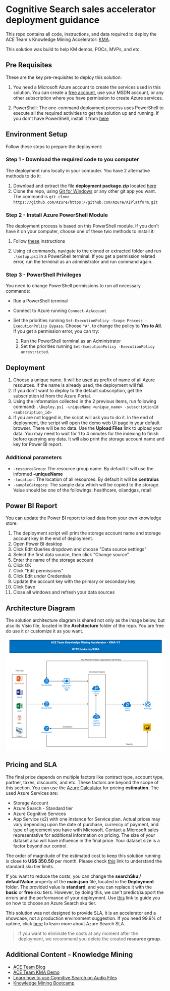 # Cognitive Search sales accelerator deployment guidance

This repo contains all code, instructions, and data required to deploy the ACE Team's Knowledge Mining Accelerator: [KMA](http://aka.ms/kma).

This solution was build to help KM demos, POCs, MVPs, and etc.

## Pre Requisites

These are the key pre-requisites to deploy this solution:

1. You need a Microsoft Azure account to create the services used in this solution. You can create a [free account](https://azure.microsoft.com/en-us/free/), use your MSDN account, or any other subscription where you have permission to create Azure services.

2. PowerShell: The one-command deployment process uses PowerShell to execute all the required activities to get the solution up and running. If you don't have PowerShell, install it from [here](https://docs.microsoft.com/en-us/powershell/scripting/install/installing-windows-powershell?view=powershell-6)

## Environment Setup

Follow these steps to prepare the deployment:

### Step 1 - Download the required code to you computer

The deployment runs locally in your computer. You have 2 alternative methods to do it:

1. Download and extract the file **deployment package.zip** located [here](https://github.com/Azure/AIPlatform/tree/master/CognitiveSearch/Deployment)
1. Clone the repo, using [Git for Windows](https://gitforwindows.org/) or any other git app you want. The command is ```git clone https://github.com/Azure/https://github.com/Azure/AIPlatform.git```

### Step 2 - Install Azure PowerShell Module

The deployment process is based on this PowerShell module. If you don't have it on your computer, choose one of these two methods to install it:

1. Follow [these](https://docs.microsoft.com/en-us/powershell/azure/install-az-ps?view=azps-2.4.0) instructions

1. Using `cd` commands, navigate to the cloned or extracted folder and run ```.\setup.ps1``` in a PowerShell terminal. If you get a permission related error, run the terminal as an administrator and run command again.

### Step 3 - PowerShell Privileges

You need to change PowerShell permissions to run all necessary commands:

+ Run a PowerShell terminal
+ Connect to Azure running ```Connect-AzAccount```
+ Set the priorities running ```Set-ExecutionPolicy -Scope Process -ExecutionPolicy Bypass```. Choose  ```"A"```, to change the policy to **Yes to All**. If you get a permission error, you can try:

     1. Run the PowerShell terminal as an Administrator
     1. Set the priorities running ```Set-ExecutionPolicy -ExecutionPolicy unrestricted```.

## Deployment

1. Choose a unique name. It will be used as prefix of name of all Azure resources. If the name is already used, the deployment will fail.
1. If you don't want to deploy to the default subscription, get the subscription id from the Azure Portal.
1. Using the information collected in the 2 previous items, run following command: `.\Deploy.ps1 -uniqueName <unique_name> -subscriptionId <subscription_id>`
1. If you are not logged in, the script will ask you to do it.
In the end of deployment, the script will open the demo web UI page in your default browser. There will be no data. Use the **Upload Files** link to upload your data. You may need to wait for 1 to 4 minutes for the indexing to finish before querying any data. It will also print the storage account name and key for Power BI report.

### Additional parameters

+ ```-resourceGroup```: The resource group name. By default it will use the informed **-uniqueName**
+ ```-location```: The location of all resources. By default it will be **centralus**
+ ```-sampleCategory```: The sample data which will be copied to the storage. Value should be one of the followings: healthcare, oilandgas, retail

## Power BI Report

You can update the Power BI report to load data from your own knowledge store:

1. The deployment script will print the storage account name and storage account key in the end of deployment.
2. Open Power BI desktop
3. Click Edit Queries dropdown and choose "Data source settings"
4. Select the first data source, then click "Change source"
5. Enter the name of the storage account
6. Click OK
7. Click "Edit permissions"
8. Click Edit under Credentials
9. Update the account key with the primary or secondary key
10. Click Save
11. Close all windows and refresh your data sources

## Architecture Diagram

The solution architecture diagram is shared not only as the image below, but also its Visio file, located in the **Architecture** folder of the repo. You are free do use it or customize it as you want.

![Diagram](../Architecture/diagram.PNG)

## Pricing and SLA

The final price depends on multiple factors like contract type, account type, partner, taxes, discounts, and etc. These factors are beyond the scope of this section. You can use the [Azure Calculator](https://azure.microsoft.com/en-us/pricing/calculator/) for pricing **estimation**. The used Azure Services are:

+ Storage Account
+ Azure Search - Standard tier
+ Azure Cognitive Services
+ App Service (x2) with one instance for Service plan.
Actual prices may vary depending upon the date of purchase, currency of payment, and type of agreement you have with Microsoft. Contact a Microsoft sales representative for additional information on pricing. The size of your dataset also will have influence in the final price. Your dataset size is a factor beyond our control.

The order of magnitude of the estimated cost to keep this solution running is close to **US$ 350.50** per month. Please check [this](https://docs.microsoft.com/en-us/azure/search/search-limits-quotas-capacity) link to understand the standard sku tier limits.

If you want to reduce the costs, you can change the **searchSku / defaultValue** property of the **main.json** file, located in the **Deployment** folder. The provided value is **standard**, and you can replace it with the **basic** or **free** sku tiers. However, by doing this, we can't predict/support the errors and the performance of your deployment. Use [this](https://docs.microsoft.com/en-us/azure/search/search-sku-tier) link to guide you on how to choose an Azure Search sku tier.

This solution was not designed to provide SLA, it is an accelerator and a showcase, not a production environment suggestion. If you need 99.9% of uptime, click [here](https://azure.microsoft.com/en-us/support/legal/sla/search/v1_0/) to learn more about Azure Search SLA.

> If you want to eliminate the costs at any moment after the deployment, we recommend you delete the created **resource group**.

## Additional Content - Knowledge Mining

+ [ACE Team Blog](http://aka.ms/ACE-Blog)
+ [ACE Team KMA Demo](http://aka.ms/kma)
+ [Learn how to use Cognitive Search on Audio Files](https://techcommunity.microsoft.com/t5/AI-Customer-Engineering-Team/Mine-knowledge-from-audio-files-with-Microsoft-AI/ba-p/781957)
+ [Knowledge Mining Bootcamp](http://aka.ms/kmb)

